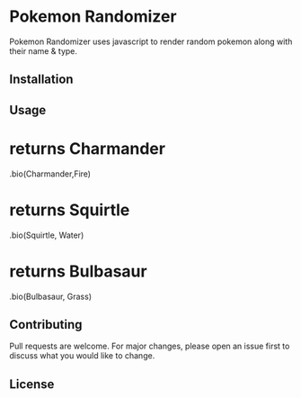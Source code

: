 # Pokemon Randomizer

Pokemon Randomizer uses javascript to render random pokemon along with their name & type.

## Installation

## Usage

# returns Charmander
.bio(Charmander,Fire)

# returns Squirtle
.bio(Squirtle, Water)

# returns Bulbasaur
.bio(Bulbasaur, Grass)

## Contributing

Pull requests are welcome. For major changes, please open an issue first
to discuss what you would like to change.

## License
